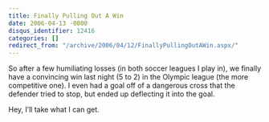 ```yaml
---
title: Finally Pulling Out A Win
date: 2006-04-13 -0800
disqus_identifier: 12416
categories: []
redirect_from: "/archive/2006/04/12/FinallyPullingOutAWin.aspx/"
---
```


So after a few humiliating losses (in both soccer leagues I play in), we
finally have a convincing win last night (5 to 2) in the Olympic league
(the more competitive one). I even had a goal off of a dangerous cross
that the defender tried to stop, but ended up deflecting it into the
goal.

Hey, I’ll take what I can get.

